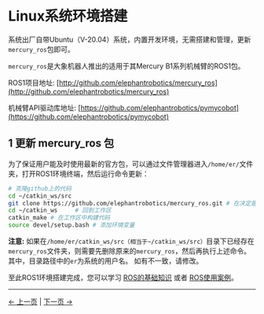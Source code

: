 # Linux系统环境搭建

系统出厂自带Ubuntu（V-20.04）系统，内置开发环境，无需搭建和管理，更新`mercury_ros`包即可。

`mercury_ros`是大象机器人推出的适用于其Mercury B1系列机械臂的ROS1包。

ROS1项目地址: [http://github.com/elephantrobotics/mercury_ros](http://github.com/elephantrobotics/mercury_ros)

机械臂API驱动库地址: [https://github.com/elephantrobotics/pymycobot](https://github.com/elephantrobotics/pymycobot)

## 1 更新 mercury_ros 包

为了保证用户能及时使用最新的官方包，可以通过文件管理器进入`/home/er/`文件夹，打开ROS1环境终端，然后运行命令更新：

```bash
# 克隆github上的代码
cd ~/catkin_ws/src
git clone https://github.com/elephantrobotics/mercury_ros.git # 在决定是否执行此命令之前，请查看下面的注意部分
cd ~/catkin_ws     # 回到工作区
catkin_make # 在工作区中构建代码
source devel/setup.bash # 添加环境变量
```

**注意:** 如果在`/home/er/catkin_ws/src（相当于~/catkin_ws/src）`目录下已经存在`mercury_ros`文件夹，则需要先删除原来的`mercury_ros`，然后再执行上述命令。 其中，目录路径中的`er`为系统的用户名。 如有不一致，请修改。

至此ROS1环境搭建完成，您可以学习 [ROS的基础知识](11.1.2-ROS_Basics.md) 或者 [ROS使用案例](11.1.4-BasicFunction.md)。

---

[← 上一页](../11.1-ROS1/README.md) | [下一页 →](11.1.2-ROS_Basics.md)
